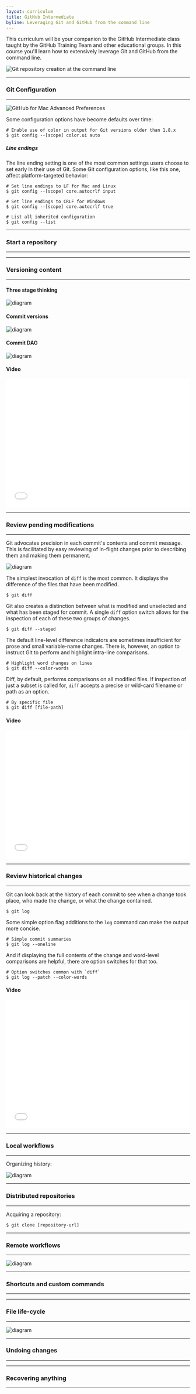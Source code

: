 ```yaml
---
layout: curriculum
title: GitHub Intermediate
byline: Leveraging Git and GitHub from the command line
---
```


This curriculum will be your companion to the GitHub Intermediate class taught by the GitHub Training Team and other educational groups. In this course you'll learn how to extensively leverage Git and GitHub from the command line.

![Git repository creation at the command line](../assets/screenshots/terminal-repo-creation.jpg)

---

### Git Configuration

---

![GitHub for Mac Advanced Preferences](../assets/screenshots/github-for-mac-advanced-preferences.png)

Some configuration options have become defaults over time:

```shell
# Enable use of color in output for Git versions older than 1.8.x
$ git config --[scope] color.ui auto
```

##### Line endings
The line ending setting is one of the most common settings users choose to set early in their use of Git. Some Git configuration options, like this one, affect platform-targeted behavior:

```shell
# Set line endings to LF for Mac and Linux
$ git config --[scope] core.autocrlf input
```

```shell
# Set line endings to CRLF for Windows
$ git config --[scope] core.autocrlf true
```

```shell
# List all inherited configuration
$ git config --list
```






---

### Start a repository

---



---

### Versioning content

---

#### Three stage thinking
![diagram](../assets/diagrams/commit-three-stage.svg)

#### Commit versions
![diagram](../assets/diagrams/commit-versions.svg)

#### Commit DAG
![diagram](../assets/diagrams/commit-dag.svg)

#### Video
<iframe src="//player.vimeo.com/video/88315552" width="100%" height="350" frameborder="0" webkitallowfullscreen mozallowfullscreen allowfullscreen></iframe>

---

### Review pending modifications

---

Git advocates precision in each commit's contents and commit message.  This is facilitated by easy reviewing of in-flight changes prior to describing them and making them permanent.

![diagram](../assets/diagrams/diff.svg)

The simplest invocation of `diff` is the most common. It displays the difference of the files that have been modified.

```shell
$ git diff
```

Git also creates a distinction between what is modified and unselected and what has been staged for commit. A single `diff` option switch allows for the inspection of each of these two groups of changes.

```shell
$ git diff --staged
```

The default line-level difference indicators are sometimes insufficient for prose and small variable-name changes. There is, however, an option to instruct Git to perform and highlight intra-line comparisons.

```shell
# Highlight word changes on lines
$ git diff --color-words
```

Diff, by default, performs comparisons on all modified files. If inspection of just a subset is called for, `diff` accepts a precise or wild-card filename or path as an option.

```shell
# By specific file
$ git diff [file-path]
```

#### Video
<iframe src="//player.vimeo.com/video/88315553" width="100%" height="350" frameborder="0" webkitallowfullscreen mozallowfullscreen allowfullscreen></iframe>

---

### Review historical changes

---

Git can look back at the history of each commit to see when a change took place, who made the change, or what the change contained.

```shell
$ git log
```

Some simple option flag additions to the `log` command can make the output more concise.

```shell
# Simple commit summaries
$ git log --oneline
```

And if displaying the full contents of the change and word-level comparisons are helpful, there are option switches for that too.

```shell
# Option switches common with `diff`
$ git log --patch --color-words
```

#### Video
<iframe src="//player.vimeo.com/video/95811891" width="100%" height="350" frameborder="0" webkitallowfullscreen mozallowfullscreen allowfullscreen></iframe>

---

### Local workflows

---

Organizing history:

![diagram](../assets/diagrams/what-is-a-branch.svg)




---

### Distributed repositories

---

Acquiring a repository:

```shell
$ git clone [repository-url]
```



---

### Remote workflows

---


![diagram](../assets/diagrams/fork-structure.svg)



---

### Shortcuts and custom commands

---


---

### File life-cycle

---




![diagram](../assets/diagrams/states-of-tracking.svg)


---

### Undoing changes

---





---

### Recovering anything

---
